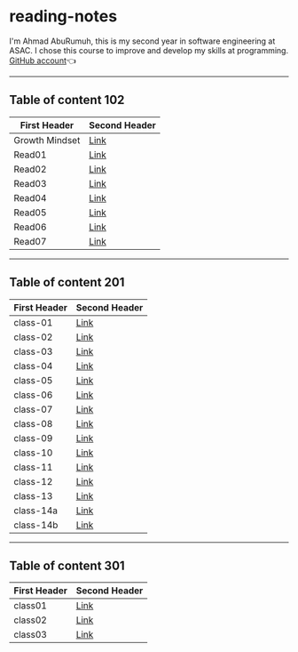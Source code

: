 # reading-notes

I'm Ahmad AbuRumuh, this is my second year in software engineering at ASAC. I chose this course to improve and develop my skills at programming. [GitHub account](https://github.com/Ahmad-AbuRumuh)👈

---

## Table of content 102

**First Header** | **Second Header**
------------ | -------------
Growth Mindset | [Link](https://ahmad-aburumuh.github.io/reading-notes/GrowthMindset)
Read01 | [Link](https://ahmad-aburumuh.github.io/reading-notes/Read01)
Read02 | [Link](https://ahmad-aburumuh.github.io/reading-notes/Read02)
Read03 | [Link](https://ahmad-aburumuh.github.io/reading-notes/Read03)
Read04 | [Link](https://ahmad-aburumuh.github.io/reading-notes/Read04)
Read05 | [Link](https://ahmad-aburumuh.github.io/reading-notes/Read05)
Read06 | [Link](https://ahmad-aburumuh.github.io/reading-notes/Read06)
Read07 | [Link](https://ahmad-aburumuh.github.io/reading-notes/Read07)

---

## Table of content 201

**First Header** | **Second Header**
------------ | -------------
class-01 | [Link](https://ahmad-aburumuh.github.io/reading-notes/class-01)
class-02 | [Link](https://ahmad-aburumuh.github.io/reading-notes/class-02)
class-03 | [Link](https://ahmad-aburumuh.github.io/reading-notes/class-03)
class-04 | [Link](https://ahmad-aburumuh.github.io/reading-notes/class-04)
class-05 | [Link](https://ahmad-aburumuh.github.io/reading-notes/class-05)
class-06 | [Link](https://ahmad-aburumuh.github.io/reading-notes/class-06)
class-07 | [Link](https://ahmad-aburumuh.github.io/reading-notes/class-07)
class-08 | [Link](https://ahmad-aburumuh.github.io/reading-notes/class-08)
class-09 | [Link](https://ahmad-aburumuh.github.io/reading-notes/class-09)
class-10 | [Link](https://ahmad-aburumuh.github.io/reading-notes/class-10)
class-11 | [Link](https://ahmad-aburumuh.github.io/reading-notes/class-11)
class-12 | [Link](https://ahmad-aburumuh.github.io/reading-notes/class-12)
class-13 | [Link](https://ahmad-aburumuh.github.io/reading-notes/class-13)
class-14a | [Link](https://ahmad-aburumuh.github.io/reading-notes/class-14a)
class-14b | [Link](https://ahmad-aburumuh.github.io/reading-notes/class-14b)

---

## Table of content 301

**First Header** | **Second Header**
------------ | -------------
class01 | [Link](https://ahmad-aburumuh.github.io/reading-notes/class01)
class02 | [Link](https://ahmad-aburumuh.github.io/reading-notes/class02)
class03 | [Link](https://ahmad-aburumuh.github.io/reading-notes/class03)
